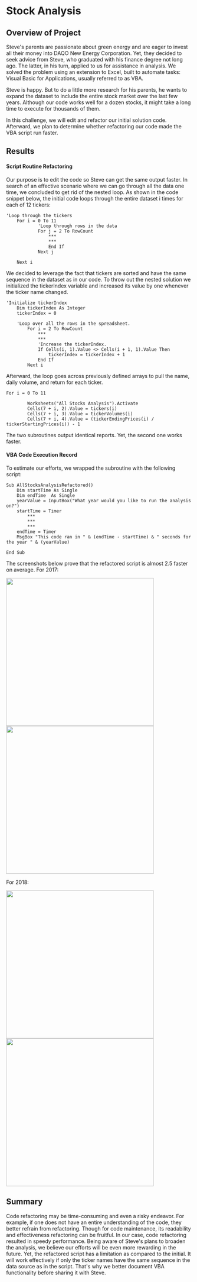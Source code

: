 # Stock Analysis
## Overview of Project
Steve's parents are passionate about green energy and are eager to invest all their money into DAQO New Energy Corporation. Yet, they decided to seek advice from Steve, who graduated with his finance degree not long ago. The latter, in his turn, applied to us for assistance in analysis. We solved the problem using an extension to Excel, built to automate tasks: Visual Basic for Applications, usually referred to as VBA.

Steve is happy. But to do a little more research for his parents, he wants to expand the dataset to include the entire stock market over the last few years. Although our code works well for a dozen stocks, it might take a long time to execute for thousands of them.

In this challenge, we will edit and refactor our initial solution code. Afterward, we plan to determine whether refactoring our code made the VBA script run faster.

## Results
#### Script Routine Refactoring
Our purpose is to edit the code so Steve can get the same output faster. In search of an effective scenario where we can go through all the data one time, we concluded to get rid of the nested loop. As shown in the code snippet below, the initial code loops through the entire dataset i times for each of 12 tickers:

```
'Loop through the tickers
    For i = 0 To 11
            'Loop through rows in the data
            For j = 2 To RowCount
                ***
                ***
                End If
            Next j

    Next i
```

We decided to leverage the fact that tickers are sorted and have the same sequence in the dataset as in our code. To throw out the nested solution we initialized the tickerIndex variable and increased its value by one whenever the ticker name changed.

```
'Initialize tickerIndex
    Dim tickerIndex As Integer
    tickerIndex = 0
        
    'Loop over all the rows in the spreadsheet.
        For i = 2 To RowCount
            ***
            ***
            'Increase the tickerIndex.
            If Cells(i, 1).Value <> Cells(i + 1, 1).Value Then
                tickerIndex = tickerIndex + 1
            End If
        Next i
```

Afterward, the loop goes across previously defined arrays to pull the name, daily volume, and return for each ticker.

```
For i = 0 To 11
        
        Worksheets("All Stocks Analysis").Activate
        Cells(7 + i, 2).Value = tickers(i)
        Cells(7 + i, 3).Value = tickerVolumes(i)
        Cells(7 + i, 4).Value = (tickerEndingPrices(i) / tickerStartingPrices(i)) - 1
```
The two subroutines output identical reports. Yet, the second one works faster.

#### VBA Code Execution Record
To estimate our efforts, we wrapped the subroutine with the following script:
```
Sub AllStocksAnalysisRefactored()
    Dim startTime As Single
    Dim endTime  As Single
    yearValue = InputBox("What year would you like to run the analysis on?")
    startTime = Timer
        ***
        ***
        ***
    endTime = Timer
    MsgBox "This code ran in " & (endTime - startTime) & " seconds for the year " & (yearValue)

End Sub
```
The screenshots below prove that the refactored script is almost 2.5 faster on average.
For 2017:

<img src="https://github.com/ArmineKhanan/stock-analysis/blob/main/ASA%20Runtime%20for%202017.png" width="400" /> <img src="https://github.com/ArmineKhanan/stock-analysis/blob/main/ASA%20Runtime%20for%202017%20if%20refuctored.png" width="400" />

For 2018:

<img src="https://github.com/ArmineKhanan/stock-analysis/blob/main/ASA%20Runtime%20for%202018.png" width="400" /> <img src="https://github.com/ArmineKhanan/stock-analysis/blob/main/ASA%20Runtime%20for%202018%20if%20refactored.png" width="400" />

## Summary
Code refactoring may be time-consuming and even a risky endeavor. For example, if one does not have an entire understanding of the code, they better refrain from refactoring. Though for code maintenance, its readability and effectiveness refactoring can be fruitful. 
In our case, code refactoring resulted in speedy performance. Being aware of Steve's plans to broaden the analysis, we believe our efforts will be even more rewarding in the future. 
Yet, the refactored script has a limitation as compared to the initial. It will work effectively if only the ticker names have the same sequence in the data source as in the script. That's why we better document VBA functionality before sharing it with Steve.

